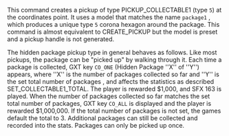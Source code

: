 This command creates a pickup of type PICKUP_COLLECTABLE1 (type `5`) at the coordinates point. It uses a model that matches the name `package1` , which produces a unique type `5` corona hexagon around the package. This command is almost equivalent to CREATE_PICKUP but the model is preset and a pickup handle is not generated.

The hidden package pickup type in general behaves as follows. Like most pickups, the package can be "picked up" by walking through it. Each time a package is collected, GXT key `CO_ONE` (Hidden Package ''X'' of ''Y'') appears, where ''X'' is the number of packages collected so far and ''Y'' is the set total number of packages , and affects the statistics as described SET_COLLECTABLE1_TOTAL. The player is rewarded $1,000, and SFX 163 is played. When the number of packages collected so far matches the set total number of packages, GXT key `CO_ALL` is displayed and the player is rewarded $1,000,000. If the total number of packages is not set, the games default the total to 3. Additional packages can still be collected and recorded into the stats. Packages can only be picked up once.
